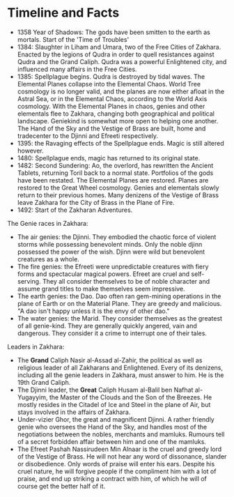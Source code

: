 # Timeline and Facts

* 1358 Year of Shadows: The gods have been smitten to the earth as mortals. Start of the 'Time of Troubles'
* 1384: Slaughter in Liham and Umara, two of the Free Cities of Zakhara. Enacted by the legions of Qudra in order to quell resistances against Qudra and the Grand Caliph. Qudra was a powerful Enlightened city, and influenced many affairs in the Free Cities. 
* 1385: Spellplague begins. Qudra is destroyed by tidal waves. The Elemental Planes collapse into the Elemental Chaos. World Tree cosmology is no longer valid, and the planes are now either afloat in the Astral Sea, or in the Elemental Chaos, according to the World Axis cosmology. With the Elemental Planes in chaos, genies and other elementals flee to Zakhara, changing both geographical and political landscape. Geniekind is somewhat more open to helping one another. The Hand of the Sky and the Vestige of Brass are built, home and tradecenter to the Djinni and Efreeti respectively.
* 1395: the Ravaging effects of the Spellplague ends. Magic is still altered however.
* 1480: Spellplague ends, magic has returned to its original state. 
* 1482: Second Sundering: Ao, the overlord, has rewritten the Ancient Tablets, returning Toril back to a normal state. Portfolios of the gods have been restated. The Elemental Planes are restored. Planes are restored to the Great Wheel cosmology. Genies and elementals slowly return to their previous homes. Many denizens of the Vestige of Brass leave Zakhara for the City of Brass in the Plane of Fire. 
* 1492: Start of the Zakharan Adventures.

The Genie races in Zakhara: 

* The air genies: the Djinni.  They embodied the chaotic force of violent storms while possessing benevolent minds. Only the noble djinn possessed the power of the wish. Djinn were wild but benevolent creatures as a whole.
* The fire genies: the Efreeti were unpredictable creatures with fiery forms and spectacular magical powers. Efreet are cruel and self-serving. They all consider themselves to be of noble character and assume grand titles to make themselves seem impressive.
* The earth genies: the Dao.  Dao often ran gem-mining operations in the plane of Earth or on the Material Plane. They are greedy and malicious. "A dao isn't happy unless it is the envy of other dao."
* The water genies: the Marid. They consider themselves as the greatest of all genie-kind. They are generally quickly angered, vain and dangerous. They consider it a crime to interrupt one of their tales.

Leaders in Zakhara:

* The **Grand** Caliph Nasir al-Assad al-Zahir, the political as well as religious leader of all Zakharans and Enlightened. Every of its denizens, including all the genie leaders in Zakhara, must answer to him. He is the 19th Grand Caliph. 
* The Djinni leader, the **Great** Caliph Husam al-Balil ben Nafhat al-Yugayyim, the Master of the Clouds and the Son of the Breezes. He mostly resides in the Citadel of Ice and Steel in the plane of Air, but stays involved in the affairs of Zakhara.
* Under-vizier Ghor, the great and magnificent Djinni. A rather friendly genie who oversees the Hand of the Sky, and handles most of the negotiations between the nobles, merchants and mamluks. Rumours tell of a secret forbidden affair between him and one of the mamluks.
* The Efreet Pashah Nassirudeen Min Alnaar is the cruel and greedy lord of the Vestige of Brass. He will not hear any word of dissonance, slander or disobedience. Only words of praise will enter his ears. Despite his cruel nature, he will forgive people if the compliment him with a lot of praise, and end up striking a contract with him, of which he will of course get the better half of it. 





